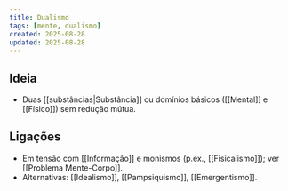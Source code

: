 ```yaml
---
title: Dualismo
tags: [mente, dualismo]
created: 2025-08-28
updated: 2025-08-28
---
```


## Ideia
- Duas [[substâncias|Substância]] ou domínios básicos ([[Mental]] e [[Físico]]) sem redução mútua.

## Ligações
- Em tensão com [[Informação]] e monismos (p.ex., [[Fisicalismo]]); ver [[Problema Mente-Corpo]].
- Alternativas: [[Idealismo]], [[Pampsiquismo]], [[Emergentismo]].

